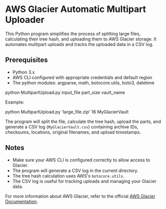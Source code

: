 # AWS Glacier Automatic Multipart Uploader

This Python program simplifies the process of splitting large files, calculating their tree hash, and uploading them to AWS Glacier storage. It automates multipart uploads and tracks the uploaded data in a CSV log.

## Prerequisites

- Python 3.x
- AWS CLI configured with appropriate credentials and default region
- The python modules: argparse, math, botocore.utils, boto3, datetime 

python MultipartUpload.py input_file part_size vault_name

Example:

python MultipartUpload.py 'large_file.zip' 16 MyGlacierVault

The program will split the file, calculate the tree hash, upload the parts, and generate a CSV log (`MyGlacierVault.csv`) containing archive IDs, checksums, locations, original filenames, and upload timestamps.

## Notes

- Make sure your AWS CLI is configured correctly to allow access to Glacier.
- The program will generate a CSV log in the current directory.
- The tree hash calculation uses AWS's `botocore.utils`.
- The CSV log is useful for tracking uploads and managing your Glacier data.

For more information about AWS Glacier, refer to the official [AWS Glacier Documentation](https://docs.aws.amazon.com/amazonglacier/latest/dev/introduction.html).

